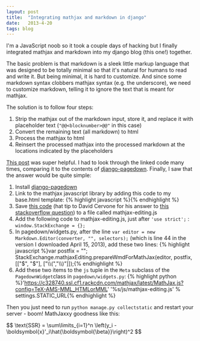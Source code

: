 ```yaml
---
layout: post
title:  "Integrating mathjax and markdown in django"
date:   2013-4-20
tags: blog
---
```


I'm a JavaScript noob so it took a couple days of hacking but I finally integrated mathjax and markdown into my django blog (this one!) together.

The basic problem is that markdown is a sleek little markup language that was designed to be totally minimal so that it's natural for humans to read and write it. But being minimal, it is hard to customize. And since some markdown syntax clobbers mathjax syntax (e.g. the underscore), we need to customize markdown, telling it to ignore the text that is meant for mathjax.

The solution is to follow four steps: 

 1. Strip the mathjax out of the markdown input, store it, and replace it with placeholder text (`"@@<blocknumber>@@"` in this case)
 2. Convert the remaining text (all markdown) to html
 3. Process the mathjax to html
 4. Reinsert the processed mathjax into the processed markdown at the locations indicated by the placeholders 

[This post](http://stackoverflow.com/questions/11228558/let-pagedown-and-mathjax-work-together) was super helpful. I had to look through the linked code many times, comparing it to the contents of [django-pagedown](https://github.com/timmyomahony/django-pagedown). Finally, I saw that the answer would be quite simple:

 1. Install [django-pagedown](https://github.com/timmyomahony/django-pagedown/tree/master/pagedown)
 2. Link to the mathjax javascript library by adding this code to my base.html template:
{% highlight javascript %}<script type="text/javascript" src="https://c328740.ssl.cf1.rackcdn.com/mathjax/latest/MathJax.js?config=TeX-AMS-MML_HTMLorMML"></script>{% endhighlight %}
 3. Save [this code](http://somesquares.org/static/js/mathjax-editing.js) (hat tip to David Cervone for his answer to [this stackoverflow question](http://stackoverflow.com/questions/11228558/let-pagedown-and-mathjax-work-together)) to a file called mathjax-editing.js
 4. Add the following code to mathjax-editing.js, just after `'use strict';` : `window.StackExchange = {};`
 5. In pagedown/widgets.py, after the line `var editor = new Markdown.Editor(converter, "", selectors);` (which is line 44 in the version I downloaded April 15, 2013), add these two lines:
{% highlight javascript %}var postfix = "";
StackExchange.mathjaxEditing.prepareWmdForMathJax(editor, postfix, [["$", "$"], ["\\\\(","\\\\)"]]);{% endhighlight %}
 6. Add these two items to the `js` tuple in the `Meta` subclass of the `PagedownWidget`class in `pagedown/widgets.py`:
{% highlight python %}'https://c328740.ssl.cf1.rackcdn.com/mathjax/latest/MathJax.js?config=TeX-AMS-MML_HTMLorMML'
'%s/js/mathjax-editing.js' % settings.STATIC\_URL{% endhighlight %}

Then you just need to run `python manage.py collectstatic` and restart your server - boom! MathJaxxy goodness like this:

<div>$$
\text{SSR} = \sum\limits_{i=1}^n \left(y_i - \boldsymbol{x}'_i\hat{\boldsymbol{\beta}}\right)^2
$$</div>